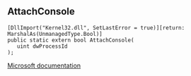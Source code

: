 ## AttachConsole

```
[DllImport("Kernel32.dll", SetLastError = true)][return: MarshalAs(UnmanagedType.Bool)]
public static extern bool AttachConsole(
   uint dwProcessId
);
```

[Microsoft documentation](https://docs.microsoft.com/en-us/windows/console/attachconsole)
